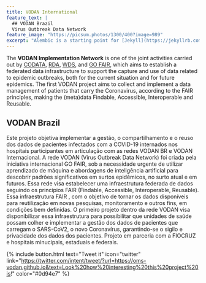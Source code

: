 ```yaml
---
title: VODAN International
feature_text: |
  ## VODAN Brazil
  Virus Outbreak Data Network
feature_image: "https://picsum.photos/1300/400?image=989"
excerpt: "Alembic is a starting point for [Jekyll](https://jekyllrb.com/) projects. Rather than starting from scratch, this boilerplate is designed to get the ball rolling immediately. Install it, configure it, tweak it, push it."
---
```


 The **VODAN Implementation Network** is one of the joint activities carried out by [CODATA](https://codata.org/), [RDA](https://www.rd-alliance.org/), [WDS](https://www.worlddatasystem.org/), and [GO FAIR](https://www.go-fair.org/), which aims to establish a federated data infrastructure to support the capture and use of data related to epidemic outbreaks, both for the current situation and for future epidemics.
 The first VODAN project aims to collect and implement a data management of patients that carry the Coronavirus, according to the FAIR principles, making the (meta)data Findable, Accessible, Interoperable and Reusable.
 

## VODAN Brazil

 Este projeto objetiva implementar a gestão, o compartilhamento e o reuso dos dados de pacientes infectados com a COVID-19 internados nos hospitais participantes em articulação com as redes VODAN BR e VODAN Internacional. A rede VODAN (Virus Outbreak Data Network) foi criada pela iniciativa internacional GO FAIR, sob a necessidade urgente de utilizar aprendizado de máquina e abordagens de inteligência artificial para descobrir padrões significativos em surtos epidêmicos, no surto atual e em futuros. Essa rede visa estabelecer uma infraestrutura federada de dados seguindo os princípios FAIR (Findable, Accessible, Interoperable, Reusable). Essa infraestrutura FAIR , com o objetivo de tornar os dados disponíveis para reutilização em novas pesquisas, monitoramento e outros fins, em condições bem definidas. O primeiro projeto dentro da rede VODAN visa disponibilizar essa infraestrutura para possibilitar que unidades de saúde possam colher e implementar a gestão dos dados de pacientes que carregam o SARS-CoV2, o novo Coronavírus, garantindo-se o sigilo e privacidade dos dados dos pacientes. Projeto em parceria com a FIOCRUZ e hospitais minucipais, estaduais e federais.


{% include button.html text="Tweet it" icon="twitter" link="https://twitter.com/intent/tweet/?url=https://oms-vodan.github.io&text=Look%20how%20interesting%20this%20project%20is!" color="#0d94e7" %}

